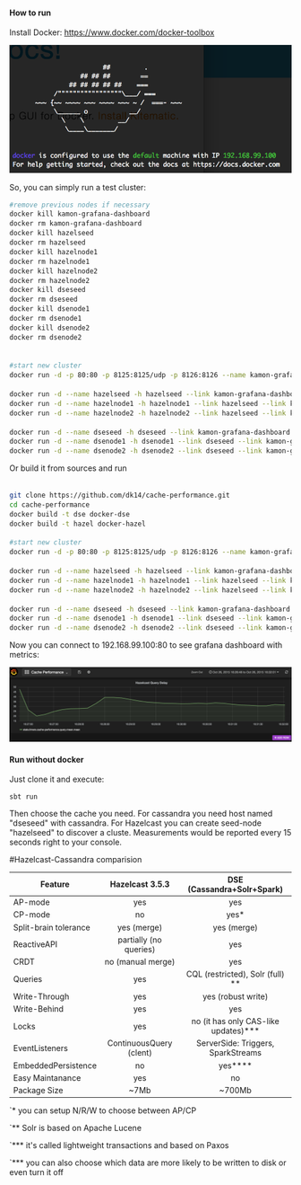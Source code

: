 #### How to run

Install Docker: https://www.docker.com/docker-toolbox

![Graph1](/docker.png)

So, you can simply run a test cluster:

```bash
#remove previous nodes if necessary
docker kill kamon-grafana-dashboard
docker rm kamon-grafana-dashboard
docker kill hazelseed
docker rm hazelseed
docker kill hazelnode1
docker rm hazelnode1
docker kill hazelnode2
docker rm hazelnode2
docker kill dseseed
docker rm dseseed
docker kill dsenode1
docker rm dsenode1
docker kill dsenode2
docker rm dsenode2


#start new cluster
docker run -d -p 80:80 -p 8125:8125/udp -p 8126:8126 --name kamon-grafana-dashboard dk14/docker_grafana_graphite

docker run -d --name hazelseed -h hazelseed --link kamon-grafana-dashboard -p 5701:5701 dk14/docker-hazel
docker run -d --name hazelnode1 -h hazelnode1 --link hazelseed --link kamon-grafana-dashboard dk14/docker-hazel
docker run -d --name hazelnode2 -h hazelnode2 --link hazelseed --link kamon-grafana-dashboard dk14/docker-hazel

docker run -d --name dseseed -h dseseed --link kamon-grafana-dashboard -p 7000:7000 -p 9042:9042 -p7 077:7077 -p 8983:8983 dk14/docker-dse
docker run -d --name dsenode1 -h dsenode1 --link dseseed --link kamon-grafana-dashboard dk14/docker-dse
docker run -d --name dsenode2 -h dsenode2 --link dseseed --link kamon-grafana-dashboard dk14/docker-dse


```

Or build it from sources and run

```bash

git clone https://github.com/dk14/cache-performance.git
cd cache-performance
docker build -t dse docker-dse
docker build -t hazel docker-hazel

#start new cluster
docker run -d -p 80:80 -p 8125:8125/udp -p 8126:8126 --name kamon-grafana-dashboard kamon/grafana_graphite

docker run -d --name hazelseed -h hazelseed --link kamon-grafana-dashboard -p 5701:5701 hazel
docker run -d --name hazelnode1 -h hazelnode1 --link hazelseed --link kamon-grafana-dashboard hazel
docker run -d --name hazelnode2 -h hazelnode2 --link hazelseed --link kamon-grafana-dashboard hazel

docker run -d --name dseseed -h dseseed --link kamon-grafana-dashboard -p 7000:7000 -p 9042:9042 -p 7077:7077 -p 8983:8983 dse
docker run -d --name dsenode1 -h dsenode1 --link dseseed --link kamon-grafana-dashboard dse
docker run -d --name dsenode2 -h dsenode2 --link dseseed --link kamon-grafana-dashboard dse


```

Now you can connect to 192.168.99.100:80 to see grafana dashboard with metrics:

![Graph1](/dashboard.png)


#### Run without docker

Just clone it and execute:

```
sbt run
```

Then choose the cache you need. For cassandra you need host named "dseseed" with cassandra. For Hazelcast you can create seed-node "hazelseed" to discover a cluste.
Measurements would be reported every 15 seconds right to your console.

#Hazelcast-Cassandra comparision

Feature               |   Hazelcast 3.5.3          |    DSE (Cassandra+Solr+Spark)           |
----------------------|:--------------------------:|:---------------------------------------:|
AP-mode               |    yes                     |    yes                                  |
CP-mode               |    no                      |    yes*                                 |
Split-brain tolerance |    yes (merge)             |    yes (merge)                          |
ReactiveAPI           |    partially (no queries)  |    yes                                  |
CRDT                  |    no (manual merge)       |    yes                                  |
Queries               |    yes                     |    CQL (restricted), Solr (full) **     |
Write-Through         |    yes                     |    yes (robust write)                   |
Write-Behind          |    yes                     |    yes                                  |
Locks                 |    yes                     |    no (it has only CAS-like updates)*** |
EventListeners        | ContinuousQuery (clent)    |    ServerSide: Triggers, SparkStreams   |
EmbeddedPersistence   |    no                      |    yes****                              |
Easy Maintanance      |    yes                     |    no                                   |
Package Size          |    ~7Mb                    |    ~700Mb                               |

`* you can setup N/R/W to choose between AP/CP

`** Solr is based on Apache Lucene

`*** it's called lightweight transactions and based on Paxos

`*** you can also choose which data are more likely to be written to disk or even turn it off